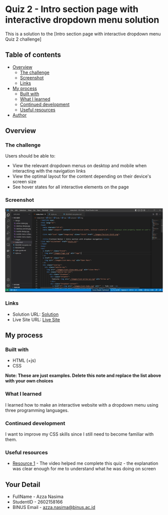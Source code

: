 # Quiz 2 - Intro section page with interactive dropdown menu solution

This is a solution to the [Intro section page with interactive dropdown menu Quiz 2 challenge]

## Table of contents

- [Overview](#overview)
  - [The challenge](#the-challenge)
  - [Screenshot](#screenshot)
  - [Links](#links)
- [My process](#my-process)
  - [Built with](#built-with)
  - [What I learned](#what-i-learned)
  - [Continued development](#continued-development)
  - [Useful resources](#useful-resources)
- [Author](#author)


## Overview

### The challenge

Users should be able to:

- View the relevant dropdown menus on desktop and mobile when interacting with the navigation links
- View the optimal layout for the content depending on their device's screen size
- See hover states for all interactive elements on the page

### Screenshot
![Screenshot of my solution](./images/screenshot.jpg)

### Links

- Solution URL: [Solution](https://github.com/azzansm/HCI-Quiz)
- Live Site URL: [Live Site](https://azzansm.github.io/HCI-Quiz/)

## My process

### Built with

- HTML (+js)
- CSS

**Note: These are just examples. Delete this note and replace the list above with your own choices**

### What I learned

I learned how to make an interactive website with a dropdown menu using three programming languages.

### Continued development

I want to improve my CSS skills since I still need to become familiar with them. 

### Useful resources

- [Resource 1](https://youtu.be/KQfTynDkEng) - The video helped me complete this quiz - the explanation was clear enough for me to understand what he was doing on screen

## Your Detail 

- FullName - Azza Nasima
- StudentID - 2602158166
- BINUS Email - azza.nasima@binus.ac.id
